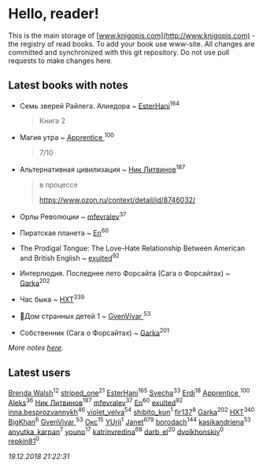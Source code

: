 # Hello, reader!
This is the main storage of [www.knigopis.com](http://www.knigopis.com) - the registry of read books.
To add your book use www-site. All changes are committed and synchronized with this git repository.
Do not use pull requests to make changes here.


## Latest books with notes
* Семь зверей Райлега. Алиедора ~ [EsterHani](users/305/30558181-vkontakte)<sup>164</sup>
    > Книга 2

* Магия утра ~ [Apprentice ](users/528/52821952-vkontakte)<sup>100</sup>
    > 7/10

* Альтернативная цивилизация ~ [Ник Литвинов](users/241/241974816-vkontakte)<sup>187</sup>
    > в процессе
    > 
    > https://www.ozon.ru/context/detail/id/8746032/

* Орлы Революции ~ [mfevralev](users/140/140966150-vkontakte)<sup>37</sup>

* Пиратская планета ~ [En](users/333/333646551-vkontakte)<sup>60</sup>

* The Prodigal Tongue: The Love-Hate Relationship Between American and British English ~ [exulted](users/100/100599204551896265722-google)<sup>92</sup>

* Интерлюдия. Последнее лето Форсайта (Сага о Форсайтах) ~ [Garka](users/115/115753719718250012620-google)<sup>202</sup>

* Час быка ~ [HXT](users/100/100002563462782-facebook)<sup>339</sup>

* 🔸️Дом странных детей 1 ~ [GvenVivar ](users/158/158266434925901-facebook)<sup>53</sup>

* Собственник (Сага о Форсайтах) ~ [Garka](users/115/115753719718250012620-google)<sup>201</sup>


_More notes [here](latest_books_with_notes.md)._


## Latest users
[Brenda Walsh](users/176/17633272-vkontakte)<sup>12</sup> 
[striped_one](users/249/249815548-vkontakte)<sup>21</sup> 
[EsterHani](users/305/30558181-vkontakte)<sup>165</sup> 
[Svecha](users/118/118041836581529110049-google)<sup>33</sup> 
[Erdi](users/104/104289450206538776186-googleplus)<sup>18</sup> 
[Apprentice ](users/528/52821952-vkontakte)<sup>100</sup> 
[Aleks](users/117/117835844513813219393-google)<sup>36</sup> 
[Ник Литвинов](users/241/241974816-vkontakte)<sup>187</sup> 
[mfevralev](users/140/140966150-vkontakte)<sup>37</sup> 
[En](users/333/333646551-vkontakte)<sup>60</sup> 
[exulted](users/100/100599204551896265722-google)<sup>92</sup> 
[inna.besprozvannykh](users/733/73323849-yandex)<sup>46</sup> 
[violet_velva](users/116/116961712580551399099-google)<sup>54</sup> 
[shibito_kun](users/108/108836037074542338532-google)<sup>1</sup> 
[fir137](users/176/176805114-yandex)<sup>8</sup> 
[Garka](users/115/115753719718250012620-google)<sup>202</sup> 
[HXT](users/100/100002563462782-facebook)<sup>340</sup> 
[BigKhan](users/117/117259947-yandex)<sup>6</sup> 
[GvenVivar ](users/158/158266434925901-facebook)<sup>53</sup> 
[Окс](users/102/102536471289425216982-google)<sup>15</sup> 
[YUrij](users/108/108412189296732059814-google)<sup>1</sup> 
[Janet](users/108/108113656204404967440-google)<sup>679</sup> 
[borodach](users/157/15706320-vkontakte)<sup>144</sup> 
[kasikandriena](users/152/152488954-vkontakte)<sup>53</sup> 
[anyutka_karpan](users/597/59793548-vkontakte)<sup>7</sup> 
[youno](users/302/302928912-vkontakte)<sup>17</sup> 
[katrinvredina](users/233/2336755-vkontakte)<sup>68</sup> 
[darb_el](users/184/184135339-vkontakte)<sup>20</sup> 
[dvolkhonskiy](users/117/117662687202998325024-google)<sup>0</sup> 
[repkin81](users/107/107838184695967300213-google)<sup>0</sup> 


_19.12.2018 21:22:31_
